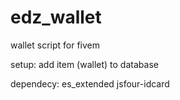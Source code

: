 # edz_wallet
wallet script for fivem

setup: add item (wallet) to database

dependecy: es_extended jsfour-idcard

